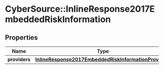 # CyberSource::InlineResponse2017EmbeddedRiskInformation

## Properties
Name | Type | Description | Notes
------------ | ------------- | ------------- | -------------
**providers** | [**InlineResponse2017EmbeddedRiskInformationProviders**](InlineResponse2017EmbeddedRiskInformationProviders.md) |  | [optional] 


